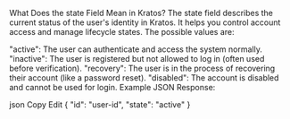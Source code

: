 What Does the state Field Mean in Kratos?
The state field describes the current status of the user's identity in Kratos. It helps you control account access and manage lifecycle states. The possible values are:

"active": The user can authenticate and access the system normally.
"inactive": The user is registered but not allowed to log in (often used before verification).
"recovery": The user is in the process of recovering their account (like a password reset).
"disabled": The account is disabled and cannot be used for login.
Example JSON Response:

json
Copy
Edit
{
  "id": "user-id",
  "state": "active"
}